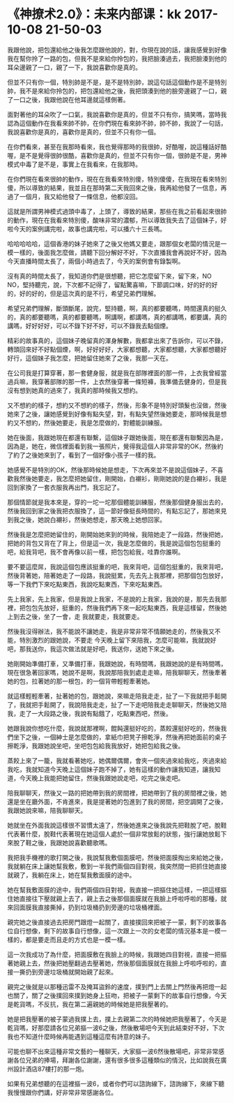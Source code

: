 # 《神撩术2.0》：未来内部课：kk 2017-10-08 21-50-03

我跟他說，把包還給他之後我怎麼跟他說的，對，你現在說的話，讓我感覺到好像我在幫你拎了一路的包，但我不是來給你拎包的，我把臉湊過去，我把臉湊到他的耳朵邊親了一口，親了一下，我說喜歡你是真的。

但並不只有你一個，特別帥是不是，是不是特別帥，說這句話這個動作是不是特別帥，我不是來給你拎包的，把包還給他之後，我把頭湊到他的臉旁邊親了一口，親了一口之後，我跟他說在他耳邊就這樣側著。

面對著他的耳朵吹了一口氣，我說喜歡你是真的，但並不只有你，搞笑嗎，當時我認為這個動作在我看來帥不帥，在你們現在看來帥不帥，帥不帥，我說了一句話，我說喜歡你是真的，喜歡你是真的，但並不只有你一個。

在你們看來，甚至在我那時看來，我也覺得那時的我很帥，好酷喔，說這種話好酷喔，是不是覺得很帥很酷，喜歡你是真的，但並不只有你一個，很帥是不是，男神模式中毒了是不是，事實上在我看來，在我那時。

在你們現在看來很帥的動作，現在在我看來特別傻，特別傻傻，在我現在看來特別傻，所以導致的結果，我並且在那時第二天我回來之後，我再給他發了一信息，再過了一個月，我又給他發了一條信息，他都沒回。

這就是所謂男神模式過頭中毒了，上頭了，導致的結果，那些在我之前看起來很帥的動作，現在在我看來特別傻，酸味非常的濃郁，所以導致我失去了這個妹子，好啦今天的案例講完啦，故事也講完啦，可以播六十三長嗎。

哈哈哈哈哈，這個香港的妹子她來了之後又他媽又要走，跟那個女老闆的情況是一模一樣的，後面我怎麼做，請聽下回分解好不好，下次直播我會再說好不好，因為今天直播時間太長了，兩個小時過去了，今天的案例會有錄製啊。

沒有真的時間太長了，我知道你們是很想聽，把它怎麼留下來，留下來，NO NO，堅持聽完，說，下次都不記得了，留點驚喜嘛，下節調口味，好的好的好的，好的好的，但是這次真的是不行，希望兄弟們理解。

希望兄弟們理解，斷頭斷尾，說完，堅持聽，啊，真的都要聽嗎，時間還真的挺久的，真的都要聽嗎，真的都要聽嗎，啊講啊，都講嗎，真的都講嗎，都要講，真的講嗎，好好好好，可以不錄下好不好，可以不錄我去點個煙。

精彩的故事真的，這個妹子晚留真的渾身解數，我都拿出來了告訴你，可以不錄，轉頭回來好不好點個煙，啊，好好好好，大家都想聽，大家都想聽，大家都想聽好好行，這個妹子我怎麼，把她留住她來了之後，我那一天在。

在公司我是打算穿著，那一套健身服，就是我在部隊裡面的那一件，上衣我曾經當過兵嘛，我穿著部隊的那一件，上衣然後穿著一條短褲，我準備去健身的，但是我沒有想到她真的過來了，我真的那時候我又想約。

又不想約的樣子，想約又不想約的樣子，然後，形象不是特別好頭髮也沒做，然後她來了之後，讓她感覺到好像有點失望，對，有點失望然後她要走，那時候我是想約又不想約，然後她要走，我是怎麼做的，對體能訓練服。

她在後面，我跟她現在都還有聯繫，這個妹子跟她後面，現在都還有聯繫因為是，因為是，她在，微信裡面看到我一張照片，覺得我這個人非常非常的OK，然後約了約了之後她來到了，看到了一個好像小孩子一樣的我。

她感覺不是特別的OK，然後那時候她是想走，下次再來並不是說這個妹子，不喜歡我然後她要走，我怎麼把她留住，剛開始，白襯衫，剛剛她說的是白襯衫，我是回到家換了一套衣服我再出門，我忘記了。

那個情節就是我本來是，穿的一坨一坨那個體能訓練服，然後那個健身服出去的，然後我回到家之後我把衣服換了，這一節好像挺長時間的，有點忘記了，那她來見到我之後，她說白襯衫，然後她想走，那天晚上她想回家。

然後我是怎麼把她留住的，剛開始她來到的時候，我陪她走了一段路，然後把她，把她的背包又背在了背上，但是這一次，我是怎麼做的，我是說這個包包挺重的吧，給我背吧，我不會再像以前一樣，把包包給我，哇靠你誰啊。

要不要這麼屌，我說這個包應該挺重的吧，我來背吧，這個包挺重的，我來背吧，然後背著她，陪著她走了一段路，我說挺累，先去先上我那裡，把那個包包放好，等一下我們下來吃點東西，我說吃點東西，下來吃點東西。

先上我家，先上我家，但是我說上我家，不是說的上我家，我說的是，那先去我那裡，把包包先放好，挺重的，然後我們再下來一起吃點東西，我是這樣留，然後她上到去之後，坐了一會，走 我就要走，我就要走。

然後我沒得辦法，我不能說不讓她走，我是非常非常不情願她走的，然後我又不能，特別激烈的跟她說，不要走 今天晚上留下來陪我，怎麼可能嘛，我就說好吧，那我送你，我這次做法就是好吧，我送你，送她下來之後。

她剛開始準備打車，又準備打車，我跟她說，有時間嗎，我跟她說的是有時間嗎，現在很急著回家嗎，她說不是啊，我說那陪我到處走走嘛，陪我聊聊天，然後牽著她的包，拉著她的那一根包，的一個背帶輕輕牽著她。

就這樣輕輕牽著，扯著她的包，跟她說，來嘛走陪我走走，扯了一下我就把手鬆開了，我就把手鬆開了，我說陪我走走，扯了一下走吧陪我走走聊聊天，然後她又陪我，走了一大段路之後，我說有點餓了，吃點東西吧，然後。

她跟我說你想吃什麼，我說就那裡啊，餛飩還挺好吃的，蒸餃還挺好吃的，然後我們坐下之後，一個紳士是怎麼做的，拿紙巾把凳子擦乾淨，然後再把她面前的桌子擦乾淨，我跟她說坐吧，坐吧包包給我我放好，她把包給我之後。

蒸餃上來了一籠，我就看著她吃，她偶爾偶爾，會夾一個夾過來給我吃，夾過來給我吃，我就知道今天晚上這個妹子跑不掉了，她有這樣的動作讓我知道，讓我知道，今天晚上我能把她留住，然後我跟她說走吧，吃完之後走吧。

陪我聊聊天，然後又一路的把她帶到我的房間裡，把她帶到了我的房間裡之後，她還是坐在廳外面，不肯進來，我是提著她的包進到了我的房間，把空調開了之後，我跟她說來嘛，陪我聊聊天。

她就坐在外面我說這樣很不習慣太遠了，然後她進來之後我說先把鞋脫了吧，脫鞋代表著什麼，脫鞋代表著現在她這個人處於一個非常放鬆的狀態，強行讓她放鬆下來脫了鞋之後，我跟她說喜歡聽歌嗎。

我把我手機裡的歌打開之後，我說幫我敷個面膜吧，然後把面膜掏出來給她之後，我就躺在床上讓她幫我敷，敷到一半我們兩個四目對視，我突然間一把抓住她直接就親了，我躺在床上，她在幫我敷面膜的途中。

她在幫我敷面膜的途中，我們兩個四目對視，我直接一把摳住她這樣，一把這樣摳住她直接往下壓就親上去了，親上去之後那個面膜就在我臉上呼啦呼啦的那種，就來回面膜我直接撕掉，扔到垃圾桶扔到旁邊的垃圾桶裡面。

親完她之後直接過去把房門跟燈一起關了，直接撲回來把被子一蒙，剩下的故事各位自行想像，剩下的故事自行想像，這一次跟上一次的女老闆的情況基本是一模一樣的，都是要走而且走的方式也是一模一樣。

這一次我成功了為什麼，把面膜敷在我臉上的時候，我跟她四目對視，直接一把摳著她親上去，然後把她壓翻過去壓著她，然後那個面膜就在我臉上呼啦呼啦的，直接一撕扔到旁邊垃圾桶就開始親了起來。

親完之後就是以那種迅雷不及掩耳盜鈴的速度，撲到門上去關上門然後再把燈一起也關了，關了之後撲回來撲到她身上狂吻，把被子一蒙剩下的故事自行想像，今天是乾貨嗎，不反抗，我在第二遍親她的時候她是把我壓著的。

她是把我壓著的被子蒙過我撲上去，撲上去親第二次的時候她把我壓著了，今天是乾貨嗎，好那麼請各位兄弟摳一波6之後，然後散場吧今天到此結束好不好，下次我也不知道什麼時候再能遇到這種這麼有詩意的妹子。

可能也聊不出來這種非常文藝的一種聊天，大家摳一波6然後散場吧，非常非常感謝各位兄弟的捧場，拜謝各位謝謝，還有很多很多這種類似的情況，比如說我在廣州設計酒店87樓打的那一炮。

如果有兄弟想聽的在這裡摳一波6，或者你們可以諮詢線下，諮詢線下，來線下聽我慢慢跟你們講，好非常非常感謝各位。

